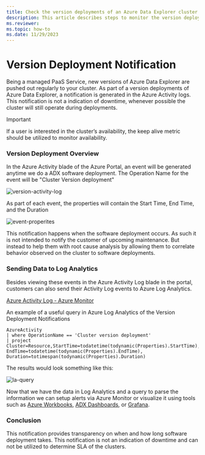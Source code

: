 ```yaml
---
title: Check the version deployments of an Azure Data Explorer cluster
description: This article describes steps to monitor the version deployments of your Azure Data Explorer cluster.
ms.reviewer: 
ms.topic: how-to
ms.date: 11/29/2023
---
```


# Version Deployment Notification

Being a managed PaaS Service, new versions of Azure Data Explorer are pushed out regularly to your cluster. As part of a version deployments of Azure Data Explorer, a notification is generated in the Azure Activity logs. This notification is not a indication of downtime, whenever possible the cluster will still operate during deployments.

> [!IMPORTANT]
> If a user is interested in the cluster’s availability, the keep alive metric should be utilized to monitor availability.


### Version Deployment Overview 

In the Azure Activity blade of the Azure Portal, an event will be generated anytime we do a ADX software deployment. The Operation Name for the event will be "Cluster Version deployment"

![version-activity-log](../images/version-deployment-notification/activity-log-event.png)

As part of each event, the properties will contain the Start Time, End Time, and the Duration

![event-properites](../images/version-deployment-notification/event-properties.png)

This notification happens when the software deployment occurs. As such it is not intended to notify the customer of upcoming maintenance. But instead to help them with root cause analysis by allowing them to correlate behavior observed on the cluster to software deployments.

### Sending Data to Log Analytics

Besides viewing these events in the Azure Activity Log blade in the portal, customers can also send their Activity Log events to Azure Log Analytics. 

[Azure Activity Log - Azure Monitor](https://learn.microsoft.com/en-us/azure/azure-monitor/essentials/activity-log?tabs=powershell#send-to-log-analytics-workspace)

An example of a useful query in Azure Log Analytics of the Version Deployment Notifications

<!-- csl -->
```
AzureActivity
| where OperationName == 'Cluster version deployment'
| project Cluster=Resource,StartTime=todatetime(todynamic(Properties).StartTime), EndTime=todatetime(todynamic(Properties).EndTime), Duration=totimespan(todynamic(Properties).Duration)
```

The results would look something like this:

![la-query](../images/version-deployment-notification/la-result.png)

Now that we have the data in Log Analytics and a query to parse the information we can setup alerts via Azure Monitor or visualize it using tools such as [Azure Workbooks](https://learn.microsoft.com/en-us/azure/azure-monitor/visualize/workbooks-overview), [ADX Dashboards](https://learn.microsoft.com/en-us/azure/data-explorer/azure-data-explorer-dashboards), or [Grafana](https://learn.microsoft.com/en-us/azure/azure-monitor/visualize/grafana-plugin).

### Conclusion
This notification provides transparency on when and how long software deployment takes. This notification is not an indication of downtime and can not be utilized to determine SLA of the clusters.

<br><br>
